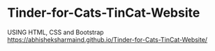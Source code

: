 # Tinder-for-Cats-TinCat-Website
USING HTML, CSS and Bootstrap
https://abhisheksharmaind.github.io/Tinder-for-Cats-TinCat-Website/
